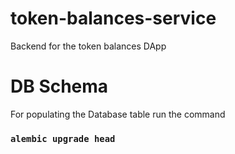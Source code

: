 # token-balances-service

Backend for the token balances DApp

# DB Schema

For populating the Database table run the command

### `alembic upgrade head`
